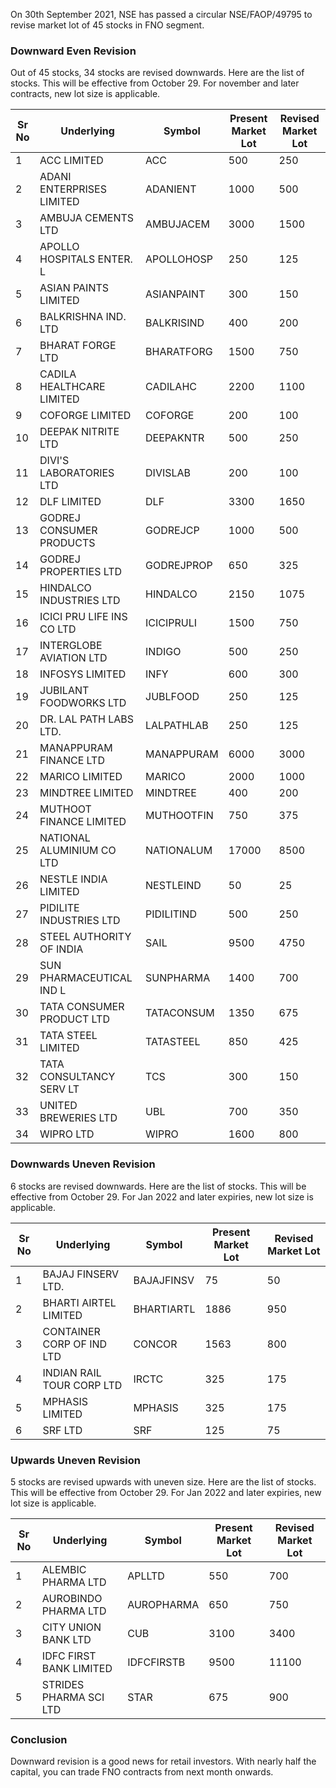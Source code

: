 <!--
.. title: FNO Lot Size Revision in 45 Stocks
.. slug: fno-lot-size-revision-nse
.. date: 2020-10-21 14:21:21 UTC+05:30
.. tags: stock-markets, fno
.. category:
.. link:
.. description: How to open whatsapp chat without saving contact number on phone?
.. type: text
-->


On 30th September 2021, NSE has passed a circular NSE/FAOP/49795 to revise market lot of 45 stocks in FNO segment.

### Downward Even Revision

Out of 45 stocks, 34 stocks are revised downwards. Here are the list of stocks. This will be effective from October 29. For november and later contracts, new lot size is applicable.


| Sr No | Underlying                | Symbol     | Present Market Lot | Revised Market Lot |
| ----- | ------------------------- | ---------- | ------------------ | ------------------ |
| 1     | ACC LIMITED               | ACC        | 500                | 250                |
| 2     | ADANI ENTERPRISES LIMITED | ADANIENT   | 1000               | 500                |
| 3     | AMBUJA CEMENTS LTD        | AMBUJACEM  | 3000               | 1500               |
| 4     | APOLLO HOSPITALS ENTER. L | APOLLOHOSP | 250                | 125                |
| 5     | ASIAN PAINTS LIMITED      | ASIANPAINT | 300                | 150                |
| 6     | BALKRISHNA IND. LTD       | BALKRISIND | 400                | 200                |
| 7     | BHARAT FORGE LTD          | BHARATFORG | 1500               | 750                |
| 8     | CADILA HEALTHCARE LIMITED | CADILAHC   | 2200               | 1100               |
| 9     | COFORGE LIMITED           | COFORGE    | 200                | 100                |
| 10    | DEEPAK NITRITE LTD        | DEEPAKNTR  | 500                | 250                |
| 11    | DIVI'S LABORATORIES LTD   | DIVISLAB   | 200                | 100                |
| 12    | DLF LIMITED               | DLF        | 3300               | 1650               |
| 13    | GODREJ CONSUMER PRODUCTS  | GODREJCP   | 1000               | 500                |
| 14    | GODREJ PROPERTIES LTD     | GODREJPROP | 650                | 325                |
| 15    | HINDALCO INDUSTRIES LTD   | HINDALCO   | 2150               | 1075               |
| 16    | ICICI PRU LIFE INS CO LTD | ICICIPRULI | 1500               | 750                |
| 17    | INTERGLOBE AVIATION LTD   | INDIGO     | 500                | 250                |
| 18    | INFOSYS LIMITED           | INFY       | 600                | 300                |
| 19    | JUBILANT FOODWORKS LTD    | JUBLFOOD   | 250                | 125                |
| 20    | DR. LAL PATH LABS LTD.    | LALPATHLAB | 250                | 125                |
| 21    | MANAPPURAM FINANCE LTD    | MANAPPURAM | 6000               | 3000               |
| 22    | MARICO LIMITED            | MARICO     | 2000               | 1000               |
| 23    | MINDTREE LIMITED          | MINDTREE   | 400                | 200                |
| 24    | MUTHOOT FINANCE LIMITED   | MUTHOOTFIN | 750                | 375                |
| 25    | NATIONAL ALUMINIUM CO LTD | NATIONALUM | 17000              | 8500               |
| 26    | NESTLE INDIA LIMITED      | NESTLEIND  | 50                 | 25                 |
| 27    | PIDILITE INDUSTRIES LTD   | PIDILITIND | 500                | 250                |
| 28    | STEEL AUTHORITY OF INDIA  | SAIL       | 9500               | 4750               |
| 29    | SUN PHARMACEUTICAL IND L  | SUNPHARMA  | 1400               | 700                |
| 30    | TATA CONSUMER PRODUCT LTD | TATACONSUM | 1350               | 675                |
| 31    | TATA STEEL LIMITED        | TATASTEEL  | 850                | 425                |
| 32    | TATA CONSULTANCY SERV LT  | TCS        | 300                | 150                |
| 33    | UNITED BREWERIES LTD      | UBL        | 700                | 350                |
| 34    | WIPRO LTD                 | WIPRO      | 1600               | 800                |


### Downwards Uneven Revision

6 stocks are revised downwards. Here are the list of stocks. This will be effective from October 29. For Jan 2022 and later expiries, new lot size is applicable.


| Sr No | Underlying                | Symbol     | Present Market Lot | Revised Market Lot |
| ----- | ------------------------- | ---------- | ------------------ | ------------------ |
| 1     | BAJAJ FINSERV LTD.        | BAJAJFINSV | 75                 | 50                 |
| 2     | BHARTI AIRTEL LIMITED     | BHARTIARTL | 1886               | 950                |
| 3     | CONTAINER CORP OF IND LTD | CONCOR     | 1563               | 800                |
| 4     | INDIAN RAIL TOUR CORP LTD | IRCTC      | 325                | 175                |
| 5     | MPHASIS LIMITED           | MPHASIS    | 325                | 175                |
| 6     | SRF LTD                   | SRF        | 125                | 75                 |


### Upwards Uneven Revision

5 stocks are revised upwards with uneven size. Here are the list of stocks. This will be effective from October 29. For Jan 2022 and later expiries, new lot size is applicable.


| Sr No | Underlying              | Symbol     | Present Market Lot | Revised Market Lot |
| ----- | ----------------------- | ---------- | ------------------ | ------------------ |
| 1     | ALEMBIC PHARMA LTD      | APLLTD     | 550                | 700                |
| 2     | AUROBINDO PHARMA LTD    | AUROPHARMA | 650                | 750                |
| 3     | CITY UNION BANK LTD     | CUB        | 3100               | 3400               |
| 4     | IDFC FIRST BANK LIMITED | IDFCFIRSTB | 9500               | 11100              |
| 5     | STRIDES PHARMA SCI LTD  | STAR       | 675                | 900                |



### Conclusion

Downward revision is a good news for retail investors. With nearly half the capital, you can trade FNO contracts from next month onwards.
